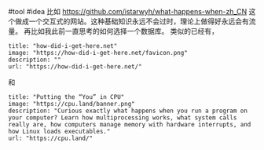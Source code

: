 #tool #idea 
比如 https://github.com/istarwyh/what-happens-when-zh_CN 这个做成一个交互式的网站。这种基础知识永远不会过时，理论上做得好永远会有流量。
再比如我此前一直思考的如何选择一个数据库。
类似的已经有，
```embed
title: "how-did-i-get-here.net"
image: "https://how-did-i-get-here.net/favicon.png"
description: ""
url: "https://how-did-i-get-here.net/"
```
和
```embed
title: "Putting the “You” in CPU"
image: "https://cpu.land/banner.png"
description: "Curious exactly what happens when you run a program on your computer? Learn how multiprocessing works, what system calls really are, how computers manage memory with hardware interrupts, and how Linux loads executables."
url: "https://cpu.land/"
```
